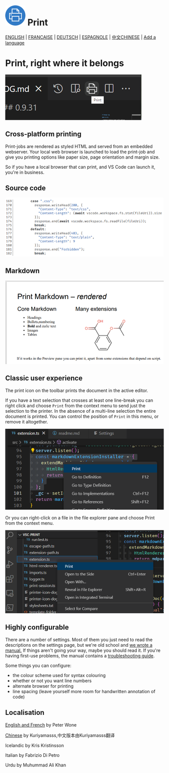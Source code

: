 # <img width="64px" src="assets/vscode-print-128.png"></img> Print

[ENGLISH](README.md) | [FRANCAISE](README.fra.md) | [DEUTSCH](README.deu.md) | [ESPAGNOLE](README.esp.md) | [中文CHINESE](README.zho.md) | [Add a language](how-to-add-a-language.md)

# Print, right where it belongs

![source](assets/print-icon.png) 


## Cross-platform printing

Print-jobs are rendered as styled HTML and served from an embedded webserver. Your local web browser is launched to load the print-job and give you printing options like paper size, page orientation and margin size. 

So if you have a local browser that can print, and VS Code can launch it, you're in business.  

## Source code

![source](assets/source.png) 

## Markdown

![Markdown-rendered](assets/Markdown-rendered.png) 

## Classic user experience

The print icon on the toolbar prints the document in the active editor.

If you have a text selection that crosses at least one line-break you can right click and choose `Print` from the context menu to send just the selection to the printer. In the absence of a multi-line selection the entire document is printed. You can control the position of `Print` in this menu, or remove it altogether.

![context-menu-editor](assets/context-menu.png)

Or you can right-click on a file in the file explorer pane and choose Print from the context menu.

![context-menu-file-explorer](assets/tree-context-menu.png)

## Highly configurable

There are a number of settings. Most of them you just need to read the descriptions on the settings page, but we're old school and [we wrote a manual.](doc/manual.md) If things aren't going your way, maybe you should read it. If you're having first-use problems, the manual contains a [troubleshooting guide](doc/manual.eng.md#troubleshooting).

Some things you can configure:

- the colour scheme used for syntax colouring
- whether or not you want line numbers
- alternate browser for printing
- line spacing (leave yourself more room for handwritten annotation of code)

## Localisation 

[English and French](https://github.com/PeterWone/vsc-print) by Peter Wone

[Chinese](https://github.com/kuriyamasss/vsc-print) by Kuriyamasss,中文版本由Kuriyamasss翻译

Icelandic by Kris Kristinsson

Italian by Fabrizio Di Petro

Urdu by Muhummad Ali Khan